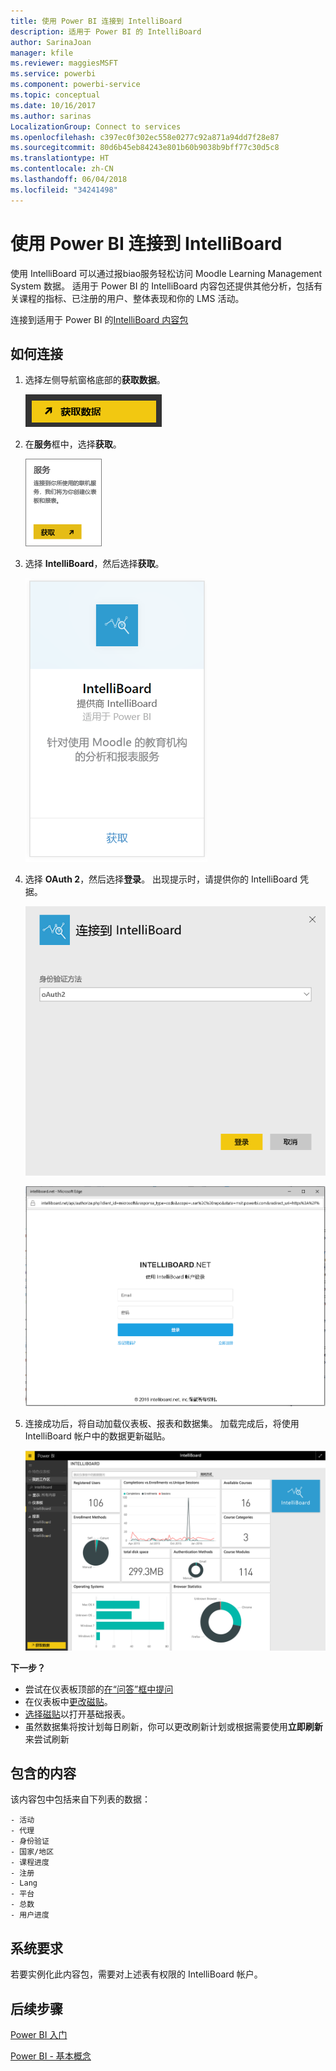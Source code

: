 ```yaml
---
title: 使用 Power BI 连接到 IntelliBoard
description: 适用于 Power BI 的 IntelliBoard
author: SarinaJoan
manager: kfile
ms.reviewer: maggiesMSFT
ms.service: powerbi
ms.component: powerbi-service
ms.topic: conceptual
ms.date: 10/16/2017
ms.author: sarinas
LocalizationGroup: Connect to services
ms.openlocfilehash: c397ec0f302ec558e0277c92a871a94dd7f28e87
ms.sourcegitcommit: 80d6b45eb84243e801b60b9038b9bff77c30d5c8
ms.translationtype: HT
ms.contentlocale: zh-CN
ms.lasthandoff: 06/04/2018
ms.locfileid: "34241498"
---
```

# <a name="connect-to-intelliboard-with-power-bi"></a>使用 Power BI 连接到 IntelliBoard
使用 IntelliBoard 可以通过报biao服务轻松访问 Moodle Learning Management System 数据。 适用于 Power BI 的 IntelliBoard 内容包还提供其他分析，包括有关课程的指标、已注册的用户、整体表现和你的 LMS 活动。

连接到适用于 Power BI 的[IntelliBoard 内容包](https://app.powerbi.com/getdata/services/intelliboard)

## <a name="how-to-connect"></a>如何连接
1. 选择左侧导航窗格底部的**获取数据**。  
   
    ![](media/service-connect-to-intelliboard/getdata.png)
2. 在**服务**框中，选择**获取**。  
   
    ![](media/service-connect-to-intelliboard/services.png)
3. 选择 **IntelliBoard**，然后选择**获取**。  
   
    ![](media/service-connect-to-intelliboard/intelliboard.png)
4. 选择 **OAuth 2**，然后选择**登录**。 出现提示时，请提供你的 IntelliBoard 凭据。
   
    ![](media/service-connect-to-intelliboard/creds.png)
   
    ![](media/service-connect-to-intelliboard/creds2.png)
5. 连接成功后，将自动加载仪表板、报表和数据集。 加载完成后，将使用 IntelliBoard 帐户中的数据更新磁贴。
   
    ![](media/service-connect-to-intelliboard/dashboard.png)

**下一步？**

* 尝试在仪表板顶部的[在“问答”框中提问](power-bi-q-and-a.md)
* 在仪表板中[更改磁贴](service-dashboard-edit-tile.md)。
* [选择磁贴](service-dashboard-tiles.md)以打开基础报表。
* 虽然数据集将按计划每日刷新，你可以更改刷新计划或根据需要使用**立即刷新**来尝试刷新

## <a name="whats-included"></a>包含的内容
该内容包中包括来自下列表的数据：  

    - 活动  
    - 代理  
    - 身份验证  
    - 国家/地区  
    - 课程进度  
    - 注册
    - Lang  
    - 平台  
    - 总数  
    - 用户进度    

## <a name="system-requirements"></a>系统要求
若要实例化此内容包，需要对上述表有权限的 IntelliBoard 帐户。

## <a name="next-steps"></a>后续步骤
[Power BI 入门](service-get-started.md)

[Power BI - 基本概念](service-basic-concepts.md)

